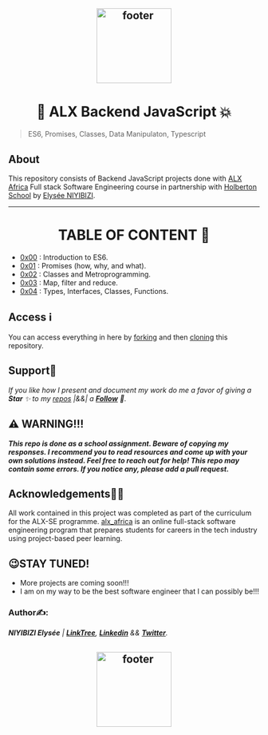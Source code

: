 <p align="center">
<h2 align="center"><img align="center" src="https://assets.imaginablefutures.com/media/images/ALX_Logo.max-200x150.png" alt="footer" width="150"  height="150"/></h2>

<h1 align="center">📁 ALX Backend JavaScript 💥</h1>

> ES6, Promises, Classes, Data Manipulaton, Typescript

## About
This repository consists of Backend JavaScript projects done with [ALX Africa](https://www.alxafrica.com/) Full stack Software Engineering course in partnership with [Holberton School](https://www.holbertonschool.com/) by [Elysée NIYIBIZI](https://github.com/elyse502).

---

<div align="center">

# TABLE OF CONTENT 📖
</div>

- [0x00](./0x00-ES6_basic) : Introduction to ES6.
- [0x01](./0x01-ES6_promise) : Promises (how, why, and what).
- [0x02](./0x02-ES6_classes) : Classes and Metroprogramming.
- [0x03](./0x03-ES6_data_manipulation) : Map, filter and reduce.
- [0x04](./0x04-TypeScript) : Types, Interfaces, Classes, Functions.

## Access ℹ️
You can access everything in here by [forking](https://docs.github.com/en/get-started/quickstart/fork-a-repo) and then [cloning](https://docs.github.com/en/repositories/creating-and-managing-repositories/cloning-a-repository) this repository.

## Support🎉
_If you like how I present and document my work do me a favor of giving a **Star** ✨ to my [repos](https://github.com/elyse502?tab=repositories) |&&| a [**Follow**](https://github.com/elyse502) 👥._

## ⚠️ WARNING!!!
**_This repo is done as a school assignment. Beware of copying my responses. I recommend you to read resources and come up with your own solutions instead. Feel free to reach out for help!
This repo may contain some errors. If you notice any, please add a pull request._**

## Acknowledgements🤜🤛
All work contained in this project was completed as part of the curriculum for the ALX-SE programme. [alx_africa](https://www.alxafrica.com/) is an online full-stack software engineering program that prepares students for careers in the tech industry using project-based peer learning.
## 😉STAY TUNED!
* More projects are coming soon!!!
* I am on my way to be the best software engineer that I can possibly be!!!

### Author✍️:
*__NIYIBIZI Elysée__ | [**LinkTree**](https://linktr.ee/niyibizi_elysee), [**Linkedin**](https://www.linkedin.com/in/niyibizi-elys%C3%A9e/) && [**Twitter**](https://twitter.com/Niyibizi_Elyse).*

<p align="center">
<h2 align="center"><img align="center" src="https://github.com/elyse502/AirBnB_clone/assets/125453474/ab3c1e01-2b98-47ae-96b7-37c07c85a2f1" alt="footer" width="150"  height="150"/></h2>
